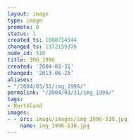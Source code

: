 ```yaml
---
layout: image
type: image
promote: 0
status: 1
created_ts: 1080714544
changed_ts: 1372159376
node_id: 510
title: IMG_1996
created: '2004-03-31'
changed: '2013-06-25'
aliases:
- "/2004/03/31/img_1996/"
permalink: "/2004/03/31/img_1996/"
tags:
- Northland
images:
- - src: image/images/img_1996-510.jpg
    name: img_1996-510.jpg
---
```


